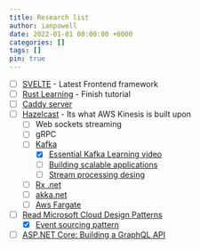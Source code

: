 ```yaml
---
title: Research list
author: ianpowell
date: 2022-01-01 00:00:00 +0000
categories: []
tags: []
pin: true
---
```


- [ ] [SVELTE](https://svelte.dev/tutorial/making-an-app) - Latest Frontend framework
- [ ] [Rust Learning](https://doc.rust-lang.org/book/ch08-02-strings.html) - Finish tutorial
- [ ] [Caddy server](https://caddyserver.com/docs/getting-started)
- [ ] [Hazelcast](https://hazelcast.com/) - Its what AWS Kinesis is built upon
  - [ ] Web sockets streaming
  - [ ] gRPC
  - [ ] [Kafka](https://kafka.apache.org)
    - [X] [Essential Kafka Learning video](https://www.linkedin.com/learning/apache-kafka-essential-training-getting-started)
    - [ ] [Building scalable applications](https://www.linkedin.com/learning/apache-kafka-essential-training-building-scalable-applications)
    - [ ] [Stream processing desing](https://www.linkedin.com/learning/stream-processing-design-patterns-with-kafka-streams)
  - [ ] [Rx .net](https://github.com/dotnet/reactive)
  - [ ] [akka.net](https://getakka.net/)
  - [ ] [Aws Fargate](https://aws.amazon.com/fargate/)
- [ ] [Read Microsoft Cloud Design Patterns](https://docs.microsoft.com/en-us/azure/architecture/patterns/)
    - [X] [Event sourcing pattern](https://docs.microsoft.com/en-us/azure/architecture/patterns/event-sourcing)
- [ ] [ASP.NET Core: Building a GraphQL API](https://www.linkedin.com/learning/asp-dot-net-core-building-a-graphql-api)
